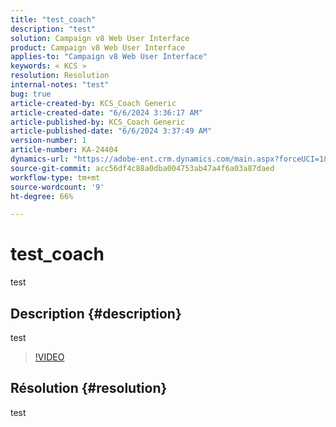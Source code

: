 ```yaml
---
title: "test_coach"
description: "test"
solution: Campaign v8 Web User Interface
product: Campaign v8 Web User Interface
applies-to: "Campaign v8 Web User Interface"
keywords: « KCS »
resolution: Resolution
internal-notes: "test"
bug: true
article-created-by: KCS_Coach Generic
article-created-date: "6/6/2024 3:36:17 AM"
article-published-by: KCS_Coach Generic
article-published-date: "6/6/2024 3:37:49 AM"
version-number: 1
article-number: KA-24404
dynamics-url: "https://adobe-ent.crm.dynamics.com/main.aspx?forceUCI=1&pagetype=entityrecord&etn=knowledgearticle&id=d5013fec-b523-ef11-840a-000d3a37eaf2"
source-git-commit: acc56df4c88a0dba004753ab47a4f6a03a87daed
workflow-type: tm+mt
source-wordcount: '9'
ht-degree: 66%

---
```


# test_coach


test

## Description {#description}

test

>[!VIDEO](https://video.tv.adobe.com/v/18696?quality=9&amp;learn=on)




## Résolution {#resolution}


test
